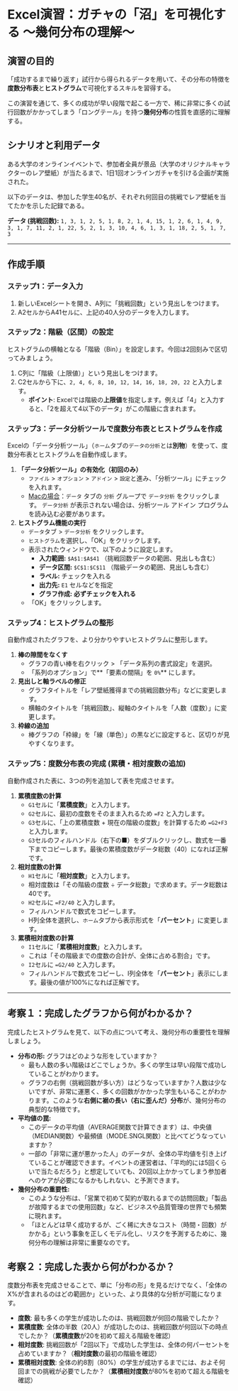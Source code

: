 # Excel演習：ガチャの「沼」を可視化する ～幾何分布の理解～

## 演習の目的

「成功するまで繰り返す」試行から得られるデータを用いて、その分布の特徴を**度数分布表**と**ヒストグラム**で可視化するスキルを習得する。

この演習を通じて、多くの成功が早い段階で起こる一方で、稀に非常に多くの試行回数がかかってしまう「ロングテール」を持つ**幾何分布**の性質を直感的に理解する。

## シナリオと利用データ

ある大学のオンラインイベントで、参加者全員が景品（大学のオリジナルキャラクターのレア壁紙）が当たるまで、1日1回オンラインガチャを引ける企画が実施された。

以下のデータは、参加した学生40名が、それぞれ何回目の挑戦でレア壁紙を当てたかを示した記録である。

**データ (挑戦回数):**
`1, 3, 1, 2, 5, 1, 8, 2, 1, 4, 15, 1, 2, 6, 1, 4, 9, 3, 1, 7, 11, 2, 1, 22, 5, 2, 1, 3, 10, 4, 6, 1, 3, 1, 18, 2, 5, 1, 7, 3`

---

## 作成手順

### ステップ1：データ入力

1.  新しいExcelシートを開き、A列に「挑戦回数」という見出しをつけます。
2.  A2セルからA41セルに、上記の40人分のデータを入力します。



### ステップ2：階級（区間）の設定

ヒストグラムの横軸となる「階級（Bin）」を設定します。今回は2回刻みで区切ってみましょう。

1.  C列に「階級（上限値）」という見出しをつけます。
2.  C2セルから下に、`2, 4, 6, 8, 10, 12, 14, 16, 18, 20, 22` と入力します。
    * **ポイント**: Excelでは階級の**上限値**を指定します。例えば「4」と入力すると、「2を超えて4以下のデータ」がこの階級に含まれます。

### ステップ3：データ分析ツールで度数分布表とヒストグラムを作成

Excelの「データ分析ツール」（`ホーム`タブの`データの分析`とは**別物**）を使って、度数分布表とヒストグラムを自動作成します。

1.  **「データ分析ツール」の有効化（初回のみ）**
    * `ファイル` > `オプション` > `アドイン` > `設定`と進み、「分析ツール」にチェックを入れます。
    * [Macの場合](https://support.microsoft.com/ja-jp/office/分析ツールを使用して統計学的および工学的分析を行う-6c67ccf0-f4a9-487c-8dec-bdb5a2cefab6)：`データ` タブの `分析` グループで `データ分析` をクリックします。 `データ分析` が表示されない場合は、分析ツール アドイン プログラムを読み込む必要があります。
2.  **ヒストグラム機能の実行**
    * `データ`タブ > `データ分析` をクリックします。
    * `ヒストグラム`を選択し、「OK」をクリックします。
    * 表示されたウィンドウで、以下のように設定します。
        * **入力範囲:** `$A$1:$A$41` （挑戦回数データの範囲、見出しも含む）
        * **データ区間:** `$C$1:$C$11` （階級データの範囲、見出しも含む）
        * **ラベル:** チェックを入れる
        * **出力先:** `E1` セルなどを指定
        * **グラフ作成:** **必ずチェックを入れる**
    * 「OK」をクリックします。



### ステップ4：ヒストグラムの整形

自動作成されたグラフを、より分かりやすいヒストグラムに整形します。

1.  **棒の隙間をなくす**
    * グラフの青い棒を右クリック > 「データ系列の書式設定」を選択。
    * 「系列のオプション」で**「要素の間隔」を `0%`** にします。
2.  **見出しと軸ラベルの修正**
    * グラフタイトルを「レア壁紙獲得までの挑戦回数分布」などに変更します。
    * 横軸のタイトルを「挑戦回数」、縦軸のタイトルを「人数（度数）」に変更します。
3.  **枠線の追加**
    * 棒グラフの「枠線」を「線（単色）」の黒などに設定すると、区切りが見やすくなります。


### ステップ5：度数分布表の完成 (累積・相対度数の追加)

自動作成された表に、3つの列を追加して表を完成させます。

1.  **累積度数の計算**
    * `G1`セルに「**累積度数**」と入力します。
    * `G2`セルに、最初の度数をそのまま入れるため `=F2` と入力します。
    * `G3`セルに、「上の累積度数 + 現在の階級の度数」を計算するため `=G2+F3` と入力します。
    * `G3`セルのフィルハンドル（右下の■）をダブルクリックし、数式を一番下までコピーします。最後の累積度数がデータ総数（40）になれば正解です。
2.  **相対度数の計算**
    * `H1`セルに「**相対度数**」と入力します。
    * 相対度数は「その階級の度数 ÷ データ総数」で求めます。データ総数は40です。
    * `H2`セルに `=F2/40` と入力します。
    * フィルハンドルで数式をコピーします。
    * H列全体を選択し、`ホーム`タブから表示形式を「**パーセント**」に変更します。
3.  **累積相対度数の計算**
    * `I1`セルに「**累積相対度数**」と入力します。
    * これは「その階級までの度数の合計が、全体に占める割合」です。
    * `I2`セルに `=G2/40` と入力します。
    * フィルハンドルで数式をコピーし、I列全体を「**パーセント**」表示にします。最後の値が100%になれば正解です。


---


## 考察１：完成したグラフから何がわかるか？

完成したヒストグラムを見て、以下の点について考え、幾何分布の重要性を理解しましょう。

* **分布の形:** グラフはどのような形をしていますか？
    * 最も人数の多い階級はどこでしょうか。多くの学生は早い段階で成功していることがわかります。
    * グラフの右側（挑戦回数が多い方）はどうなっていますか？人数は少ないですが、非常に運悪く、多くの回数がかかった学生もいることがわかります。このような**右側に裾の長い（右に歪んだ）分布**が、幾何分布の典型的な特徴です。
* **平均値の罠:**
    * このデータの平均値（AVERAGE関数で計算できます）は、中央値（MEDIAN関数）や最頻値（MODE.SNGL関数）と比べてどうなっていますか？
    * 一部の「非常に運が悪かった人」のデータが、全体の平均値を引き上げていることが確認できます。イベントの運営者は、「平均的には5回くらいで当たるだろう」と想定していても、20回以上かかってしまう参加者へのケアが必要になるかもしれない、と予測できます。
* **幾何分布の重要性:**
    * このような分布は、「営業で初めて契約が取れるまでの訪問回数」「製品が故障するまでの使用回数」など、ビジネスや品質管理の世界でも頻繁に現れます。
    * 「ほとんどは早く成功するが、ごく稀に大きなコスト（時間・回数）がかかる」という事象を正しくモデル化し、リスクを予測するために、幾何分布の理解は非常に重要なのです。

## 考察２：完成した表から何がわかるか？

度数分布表を完成させることで、単に「分布の形」を見るだけでなく、「全体のX%が含まれるのはどの範囲か」といった、より具体的な分析が可能になります。

* **度数**: 最も多くの学生が成功したのは、挑戦回数が何回の階級でしたか？
* **累積度数**: 全体の半数（20人）が成功したのは、挑戦回数が何回以下の時点でしたか？（**累積度数**が20を初めて超える階級を確認）
* **相対度数**: 挑戦回数が「2回以下」で成功した学生は、全体の何パーセントを占めていますか？（**相対度数**の最初の階級を確認）
* **累積相対度数**: 全体の約8割（80%）の学生が成功するまでには、およそ何回までの挑戦が必要でしたか？（**累積相対度数**が80%を初めて超える階級を確認）
